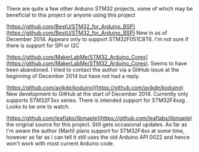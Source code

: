 There are quite a few other Arduino STM32 projects, some of which may be beneficial to this project or anyone using this project


[https://github.com/BestU/STM32_for_Arduino_BSP](https://github.com/BestU/STM32_for_Arduino_BSP)
 New in as of December 2014. Appears only to support STM32F051C8T6. I'm not sure if there is support for SPI or I2C

[https://github.com/MakerLabMe/STM32_Arduino_Cores](https://github.com/MakerLabMe/STM32_Arduino_Cores). Seems to have been abandoned. I tried to contact the author via a GitHub issue at the beginning of December 2014 but have not had a reply.

[https://github.com/avikde/koduino](https://github.com/avikde/koduino) New development to GitHub at the start of December 2014. Currently only supports STM32F3xx series. There is intended support for STM32F4xxg .
Looks to be one to watch.

[https://github.com/leaflabs/libmaple](https://github.com/leaflabs/libmaple) the original source for this project. Still gets occasional updates. As far as I'm aware the author (Marti) plans support for STM32F4xx at some time, however as far as I can tell it still uses the old Arduino API 0022 and hence won't work with most current Arduino code.

